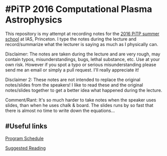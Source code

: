 #PiTP 2016 Computational Plasma Astrophysics
===========================================

This repository is my attempt at recording notes for the
[2016 PiTP summer school](https://pitp.ias.edu/) at IAS, Princeton. I type the
notes during the lecture and record/summarize what the lecturer is saying as
much as I physically can.

Disclaimer: The notes are taken during the lecture and are very rough, may
contain typos, misunderstandings, bugs, lethal substance, etc. Use at your own
risk. However if you spot a typo or serious misunderstanding please send me an
email or simply a pull request. I'll really appreciate it!

Disclaimer 2: These notes are not intended to replace the original notes/slides
from the speakers! I like to read these and the original notes/slides together
to get a better idea what happened during the lecture.

Comment/Rant: It's so much harder to take notes when the speaker uses slides,
than when he uses chalk & board. The slides runs by so fast that there is
almost no time to write down the equations...

#Useful links
-------------

[Program Schedule](https://pitp.ias.edu/program-schedule)

[Suggested Reading](https://pitp.ias.edu/suggested-reading-list)
